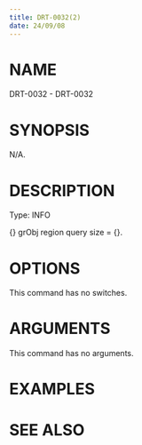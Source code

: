 ```yaml
---
title: DRT-0032(2)
date: 24/09/08
---
```


# NAME

DRT-0032 - DRT-0032

# SYNOPSIS

N/A.

# DESCRIPTION

Type: INFO

{} grObj region query size = {}.

# OPTIONS

This command has no switches.

# ARGUMENTS

This command has no arguments.

# EXAMPLES

# SEE ALSO
